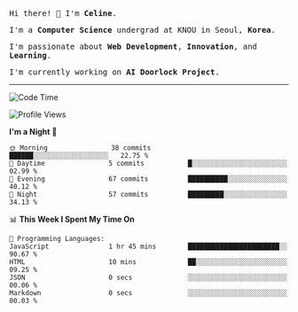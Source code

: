 <p><samp>Hi there! 👋 I'm <b>Celine</b>.</samp></p>
<p><samp>I'm a <b>Computer Science</b> undergrad at KNOU in Seoul, <b>Korea</b>.</samp></p>
<p><samp>I'm passionate about <b>Web Development</b>, <b>Innovation</b>, and <b>Learning</b>.</samp></p>
<p><samp>I'm currently working on <b>AI Doorlock Project</b>.</samp></p>
<hr>

<!--START_SECTION:celine-->
![Code Time](http://img.shields.io/badge/Code%20Time-49%20hrs%2033%20mins-blue)

![Profile Views](http://img.shields.io/badge/Profile%20Views-2-blue)

**I'm a Night 🦉** 

```text
🌞 Morning                38 commits          ██████░░░░░░░░░░░░░░░░░░░   22.75 % 
🌆 Daytime                5 commits           █░░░░░░░░░░░░░░░░░░░░░░░░   02.99 % 
🌃 Evening                67 commits          ██████████░░░░░░░░░░░░░░░   40.12 % 
🌙 Night                  57 commits          █████████░░░░░░░░░░░░░░░░   34.13 % 
```


📊 **This Week I Spent My Time On** 

```text
💬 Programming Languages: 
JavaScript               1 hr 45 mins        ███████████████████████░░   90.67 % 
HTML                     10 mins             ██░░░░░░░░░░░░░░░░░░░░░░░   09.25 % 
JSON                     0 secs              ░░░░░░░░░░░░░░░░░░░░░░░░░   00.06 % 
Markdown                 0 secs              ░░░░░░░░░░░░░░░░░░░░░░░░░   00.03 % 
```


<!--END_SECTION:celine-->
